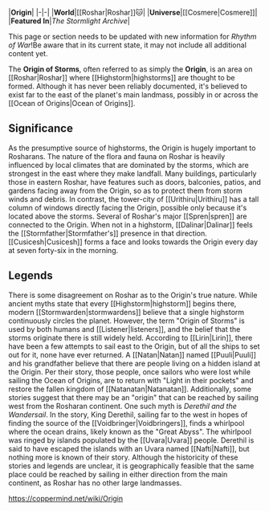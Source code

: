 |**Origin**|
|-|-|
|**World**|[[Roshar\|Roshar]]🐱︎|
|**Universe**|[[Cosmere\|Cosmere]]|
|**Featured In**|*The Stormlight Archive*|

This page or section needs to be updated with new information for *Rhythm of War*!Be aware that in its current state, it may not include all additional content yet.

The **Origin of Storms**, often referred to as simply the **Origin**, is an area on [[Roshar\|Roshar]] where [[Highstorm\|highstorms]] are thought to be formed. Although it has never been reliably documented, it's believed to exist far to the east of the planet's main landmass, possibly in or across the [[Ocean of Origins\|Ocean of Origins]].

## Significance
As the presumptive source of highstorms, the Origin is hugely important to Rosharans. The nature of the flora and fauna on Roshar is heavily influenced by local climates that are dominated by the storms, which are strongest in the east where they make landfall. Many buildings, particularly those in eastern Roshar, have features such as doors, balconies, patios, and gardens facing away from the Origin, so as to protect them from storm winds and debris. In contrast, the tower-city of [[Urithiru\|Urithiru]] has a tall column of windows directly facing the Origin, possible only because it's located above the storms.
Several of Roshar's major [[Spren\|spren]] are connected to the Origin. When not in a highstorm, [[Dalinar\|Dalinar]] feels the [[Stormfather\|Stormfather's]] presence in that direction. [[Cusicesh\|Cusicesh]] forms a face and looks towards the Origin every day at seven forty-six in the morning.

## Legends
There is some disagreement on Roshar as to the Origin's true nature. While ancient myths state that every [[Highstorm\|highstorm]] begins there, modern [[Stormwarden\|stormwardens]] believe that a single highstorm continuously circles the planet. However, the term "Origin of Storms" is used by both humans and [[Listener\|listeners]], and the belief that the storms originate there is still widely held. According to [[Lirin\|Lirin]], there have been a few attempts to sail east to the Origin, but of all the ships to set out for it, none have ever returned.
A [[Natan\|Natan]] named [[Puuli\|Puuli]] and his grandfather believe that there are people living on a hidden island at the Origin. Per their story, those people, once sailors who were lost while sailing the Ocean of Origins, are to return with "Light in their pockets" and restore the fallen kingdom of [[Natanatan\|Natanatan]].
Additionally, some stories suggest that there may be an "origin" that can be reached by sailing west from the Rosharan continent. One such myth is *Derethil and the Wandersail*. In the story, King Derethil, sailing far to the west in hopes of finding the source of the [[Voidbringer\|Voidbringers]], finds a whirlpool where the ocean drains, likely known as the "Great Abyss". The whirlpool was ringed by islands populated by the [[Uvara\|Uvara]] people. Derethil is said to have escaped the islands with an Uvara named [[Nafti\|Nafti]], but nothing more is known of their story.
Although the historicity of these stories and legends are unclear, it is geographically feasible that the same place could be reached by sailing in either direction from the main continent, as Roshar has no other large landmasses.



https://coppermind.net/wiki/Origin